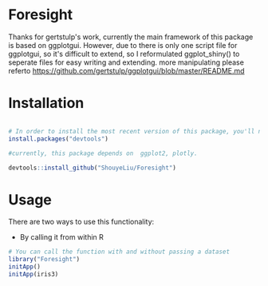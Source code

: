 
<!-- README.md is generated from README.Rmd. Please edit that file -->
Foresight
=========

Thanks for gertstulp's work, currently the main framework of this package is based on ggplotgui.
However, due to there is only one script file for ggplotgui, so it's difficult to extend, so I 
reformulated ggplot_shiny() to seperate files for easy writing and extending. more manipulating
please referto https://github.com/gertstulp/ggplotgui/blob/master/README.md



Installation
============

``` r

# In order to install the most recent version of this package, you'll need to use the "devtools"-package
install.packages("devtools")

#currently, this package depends on  ggplot2, plotly.

devtools::install_github("ShouyeLiu/Foresight")

```

Usage
=====

There are two ways to use this functionality:

-   By calling it from within R

``` r
# You can call the function with and without passing a dataset
library("Foresight")
initApp()
initApp(iris3) 
```
